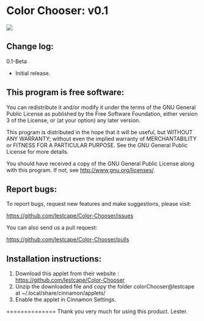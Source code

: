 # Color Chooser: v0.1
![](https://raw.githubusercontent.com/lestcape/Color-Chooser/master/colorChooser%40lestcape/Capture.png)

Change log:
--------------
0.1-Beta
  - Initial release.

This program is free software:
--------------
You can redistribute it and/or modify it under the terms of the GNU General Public License as published by the
Free Software Foundation, either version 3 of the License, or (at your option) any later version.

This program is distributed in the hope that it will be useful, but WITHOUT ANY WARRANTY; without even the implied
warranty of MERCHANTABILITY or FITNESS FOR A PARTICULAR PURPOSE. See the GNU General Public License for more details.

You should have received a copy of the GNU General Public License along with this program.
If not, see http://www.gnu.org/licenses/.

Report bugs:
--------------
To report bugs, request new features and make suggestions, please visit:

https://github.com/lestcape/Color-Chooser/issues

You can also send us a pull request:

https://github.com/lestcape/Color-Chooser/pulls

Installation instructions:
--------------
1. Download this applet from their website : https://github.com/lestcape/Color-Chooser
2. Unzip the downloaded file and copy the folder colorChooser@lestcape at ~/.local/share/cinnamon/applets/
3. Enable the applet in Cinnamon Settings.

==============
Thank you very much for using this product.
Lester.
